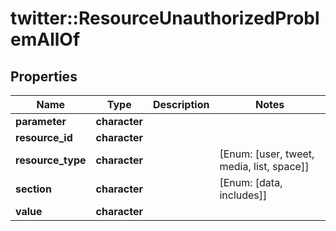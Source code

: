 # twitter::ResourceUnauthorizedProblemAllOf


## Properties
Name | Type | Description | Notes
------------ | ------------- | ------------- | -------------
**parameter** | **character** |  | 
**resource_id** | **character** |  | 
**resource_type** | **character** |  | [Enum: [user, tweet, media, list, space]] 
**section** | **character** |  | [Enum: [data, includes]] 
**value** | **character** |  | 


